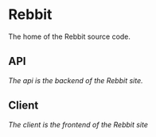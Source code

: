 # Rebbit

The home of the Rebbit source code.

## API

_The api is the backend of the Rebbit site._

## Client

_The client is the frontend of the Rebbit site_
